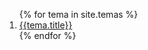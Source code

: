<ol>
{% for tema in site.temas %}
<li> <a href="{{site.baseurl}}{{tema.path}}">{{tema.title}}</a></li>
{% endfor %}
</ol>

